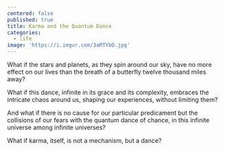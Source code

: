 ```yaml
---
centered: false
published: true
title: Karma and the Quantum Dance
categories:
  - life
image: 'https://i.imgur.com/3aMTYbD.jpg'
---
```

What if the stars and planets,
as they spin around our sky,
have no more effect on our lives
than the breath of a butterfly
twelve thousand miles away?

What if this dance,
infinite in its grace
and its complexity,
embraces the intricate chaos 
around us,
shaping our experiences,
without limiting them?

And what if there is no cause
for our particular predicament
but the collisions of our fears
with the quantum dance of chance,
in this infinite universe
among infinite universes?

What if karma, itself,
is not a mechanism,
but a dance?
